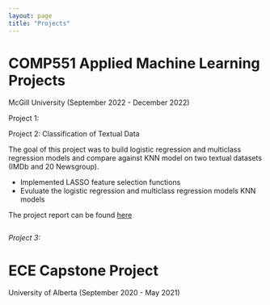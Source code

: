 ```yaml
---
layout: page
title: "Projects"
---
```


# COMP551 Applied Machine Learning Projects 
McGill University (September 2022 - December 2022)

Project 1:


Project 2: Classification of Textual Data

The goal of this project was to build logistic regression and multiclass regression models and compare against KNN model on two textual datasets (IMDb and 20 Newsgroup).
* Implemented LASSO feature selection functions
* Evuluate the logistic regression and multiclass regression models KNN models 

The project report can be found [here](https://github.com/andrewcccc/andrewcccc.github.io/blob/master/assignment2_group_47.pdf)

<!-- <a href="pdfs/assignment2_group_47.pdf" type="application/pdf">here.</a> -->

<a href="pdfs/assignment2_group_47.pdf" class="image fit"><img src="images/marr_pic.jpg" alt=""></a>

_Project 3:_ 


# ECE Capstone Project 
University of Alberta (September 2020 - May 2021)


